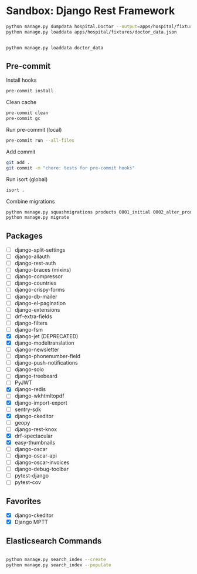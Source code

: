 # Sandbox: Django Rest Framework

```bash
python manage.py dumpdata hospital.Doctor --output=apps/hospital/fixtures/doctor_data.json
python manage.py loaddata apps/hospital/fixtures/doctor_data.json


python manage.py loaddata doctor_data
```

## Pre-commit

Install hooks

```bash
pre-commit install
```

Clean cache

```bash
pre-commit clean
pre-commit gc
```

Run pre-commit (local)

```bash
pre-commit run --all-files
```

Add commit

```bash
git add .
git commit -m "chore: tests for pre-commit hooks"
```

Run isort (global)

```bash
isort .
```

Combine migrations

```bash
python manage.py squashmigrations products 0001_initial 0002_alter_product_description
python manage.py migrate
```

## Packages

- [ ] django-split-settings
- [ ] django-allauth
- [ ] django-rest-auth
- [ ] django-braces (mixins)
- [ ] django-compressor
- [ ] django-countries
- [ ] django-crispy-forms
- [ ] django-db-mailer
- [ ] django-el-pagination
- [ ] django-extensions
- [ ] drf-extra-fields
- [ ] django-filters
- [ ] django-fsm
- [x] django-jet (DEPRECATED)
- [x] django-modeltranslation
- [ ] django-newsletter
- [ ] django-phonenumber-field
- [ ] django-push-notifications
- [ ] django-solo
- [ ] django-treebeard
- [ ] PyJWT
- [x] django-redis
- [ ] django-wkhtmltopdf
- [x] django-import-export
- [ ] sentry-sdk
- [x] django-ckeditor
- [ ] geopy
- [ ] django-rest-knox
- [x] drf-spectacular
- [x] easy-thumbnails
- [ ] django-oscar
- [ ] django-oscar-api
- [ ] django-oscar-invoices
- [ ] django-debug-toolbar
- [ ] pytest-django
- [ ] pytest-cov

## Favorites

- [x] django-ckeditor
- [x] Django MPTT

## Elasticsearch Commands

```bash

python manage.py search_index --create
python manage.py search_index --populate

```

